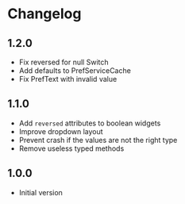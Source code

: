 # Changelog

## 1.2.0

- Fix reversed for null Switch
- Add defaults to PrefServiceCache
- Fix PrefText with invalid value

## 1.1.0

- Add `reversed` attributes to boolean widgets
- Improve dropdown layout
- Prevent crash if the values are not the right type
- Remove useless typed methods

## 1.0.0

- Initial version
